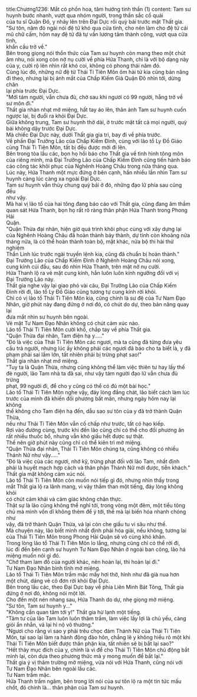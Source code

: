 title:Chương1236: Mắt có phồn hoa, tâm hướng tinh thần (1)
content:
Tam sư huynh bước nhanh, vượt qua nhóm người, trong thần sắc cổ quái<br>của tu sĩ Quận Đô, y nhảy lên trên Đại Dực rồi quỳ bái trước mặt Thất gia.<br>"Sư tôn, năm đó ngài nói đệ tử khó qua cửa tình, cho nên làm cho đệ tử cái<br>mũ chữ cấm, hôm nay đệ tử đã tự vấn lương tâm thành công, vượt qua cửa tình,<br>khẩn cầu trở về."<br>Bên trong giọng nói thổn thức của Tam sư huynh còn mang theo một chút<br>âm nhu, nói xong còn nở nụ cười về phía Hứa Thanh, chỉ là với bộ dạng này<br>của y, cười rộ lên nhìn rất khó coi, không có phong thái năm đó.<br>Cùng lúc đó, những nữ đệ tử Thái Ti Tiên Môn ôm hài tử kia cũng bản năng<br>đi theo, nhưng lại bị ánh mắt của Chấp Kiếm Giả Quận Đô nhìn tới, dừng chân<br>lại phía trước Đại Dực.<br>"Mới tám người, vẫn chưa đủ, chờ sau khi ngươi có 99 người, hẵng trở về<br>sư môn đi."<br>Thất gia nhàn nhạt mở miệng, hất tay áo lên, thân ảnh Tam sư huynh cuốn<br>ngược lại, bị đuổi ra khỏi Đại Dực.<br>Giữa không trung, Tam sư huynh thở dài, ở trước mặt tất cả mọi người, quỳ<br>bái không dậy trước Đại Dực.<br>Mà chiếc Đại Dực này, dưới Thất gia gia trì, bay đi về phía trước.<br>Về phần Đại Trưởng Lão của Chấp Kiếm Đình, cùng với lão tổ Ly Đồ Giáo<br>cùng Thái Ti Tiên Môn, tất bị đều được mời đi lên.<br>Bên trong tòa lầu các, bọn họ hồi báo cho Thất gia về tình hình tông môn<br>của riêng mình, mà Đại Trưởng Lão của Chấp Kiếm Đình cũng tiến hành báo<br>cáo công tác khôi phục của Nghênh Hoàng Châu trong nửa tháng qua.<br>Lúc này, Hứa Thanh một mực đứng ở bên cạnh, hắn nhiều lần nhìn Tam sư<br>huynh càng lúc càng xa ngoài Đại Dực.<br>Tam sư huynh vẫn thủy chung quỳ bái ở đó, những đạo lữ phía sau cũng đều<br>như vậy.<br>Mà hai vị lão tổ của hai tông đang báo cáo với Thất gia, cũng đang âm thầm<br>quan sát Hứa Thanh, bọn họ rất rõ ràng thân phận Hứa Thanh trong Phong Hải<br>Quận.<br>"Quận Thừa đại nhân, hiện giờ quá trình khôi phục cùng với xây dựng lại<br>của Nghênh Hoàng Châu đã hoàn thành bảy thành, dự tính còn khoảng nửa<br>tháng nữa, là có thể hoàn thành toàn bộ, mặt khác, nửa bộ thi hài thử nghiệm<br>Thần Linh lúc trước ngài truyền lệnh kia, cũng đã chuẩn bị hoàn thành."<br>Đại Trưởng Lão của Chấp Kiếm Đình ở Nghênh Hoàng Châu nói xong,<br>cung kính cúi đầu, sau đó nhìn Hứa Thanh, trên mặt nở nụ cười.<br>Hứa Thanh lộ ra vẻ mặt cung kính, hắn luôn luôn kính ngưỡng đối với vị<br>Đại Trưởng Lão này.<br>Thất gia nghe vậy lại giao phó vài câu, Đại Trưởng Lão của Chấp Kiếm<br>Đình rời đi, lão tổ Ly Đồ Giáo cũng tương tự cung kính rời khỏi.<br>Chỉ có vị lão tổ Thái Ti Tiên Môn kia, cũng chính là sư đệ của Tư Nam Đạo<br>Nhân, giờ phút này đang đứng ở nơi đó, có chút do dự, theo bản năng quay lại<br>đưa mắt nhìn sư huynh bên ngoài.<br>Vẻ mặt Tư Nam Đạo Nhân không có chút cảm xúc nào.<br>Lão tổ Thái Ti Tiên Môn cười khổ, chắp tay về phía Thất gia.<br>"Quận Thừa đại nhân, Tam điện hạ y....."<br>"Đó là việc của Thái Ti Tiên Môn các ngươi, mà ta cũng đã từng đưa yêu<br>cầu trả người, nhưng lúc ấy không phải các ngươi đã báo cho ta biết là, y đã<br>phạm phải sai lầm lớn, tất nhiên phải bị trừng phạt sao!"<br>Thất gia nhàn nhạt mở miệng.<br>"Tuy ta là Quận Thừa, nhưng cũng không thể làm việc thiên tư hay lấy thế<br>đè người, lão Tam nhà ta đã sai, như vậy tám người đạo lữ vẫn chưa đủ trừng<br>phạt, 99 người đi, để cho y cũng có thể có đủ một bài học."<br>Lão tổ Thái Ti Tiên Môn nghe vậy, đáy lòng đắng chát, lão biết cách làm lúc<br>trước của mình đã khiến đối phương bất mãn, nhưng ngày hôm nay lại không<br>thể không cho Tam điện hạ đến, dẫu sao sư tôn của y đã trở thành Quận Thừa,<br>nếu như Thái Ti Tiên Môn vẫn cố chấp như trước, tất có hạo kiếp.<br>Rơi vào đường cùng, trước khi đến lão cũng chỉ có thể cho đối phương ăn<br>rất nhiều thuốc bổ, nhưng vẫn khó giấu hết được sự thật.<br>Thế nên giờ phút này cũng chỉ có thể kiên trì mở miệng.<br>"Quận Thừa đại nhân, Thái Ti Tiên Môn chúng ta, cũng không có nhiều<br>Thánh Nữ như vậy....."<br>"Đó là việc của các ngươi, nhớ kỹ, trừng phạt đối với lão Tam, nhất định<br>phải là huyết mạch hợp cách và thân phận Thánh Nữ mới được, tiễn khách."<br>Thất gia mặt không cảm xúc nói.<br>Lão tổ Thái Ti Tiên Môn còn muốn nói tiếp gì đó, nhưng nhìn thấy trong<br>mắt Thất gia lộ ra lãnh mang, vì vậy thầm than một tiếng, đáy lòng không khỏi<br>có chút cảm khái và cảm giác không chân thực.<br>Thật sự là lão cũng không thể nghĩ tới, trong vòng một đêm, một tiểu tông<br>chủ mà mình vốn dĩ không thèm để ý tới, thế mà lại biến hóa nhanh chóng như<br>vậy, đã trở thành Quận Thừa, vả lại còn che giấu tu vi sâu như thế.<br>Mà chuyện này, lão biết mình nhất định phải hóa giải, nếu không, tương lai<br>của Thái Ti Tiên Môn trong Phong Hải Quận sẽ vô cùng khó khăn.<br>Trong lòng lão tổ Thái Ti Tiên Môn lo lắng, nhưng cũng chỉ có thể rời đi,<br>lúc đi đến bên cạnh sư huynh Tư Nam Đạo Nhân ở ngoài ban công, lão há<br>miệng muốn nói gì đó.<br>"Chớ tham lam đồ của người khác, nên hoàn lại, thì hoàn lại đi."<br>Tư Nam Đạo Nhân bình tĩnh mở miệng.<br>Lão tổ Thái Ti Tiên Môn trầm mặc mấy hơi thở, hình như đã già nua hơn<br>một chút, dáng vẻ cô đơn rời khỏi Đại Dực.<br>Bên trong lầu các, theo Đại Dực bay về phía Liên Minh Bát Tông, Thất gia<br>đứng ở nơi đó, không nói một lời.<br>Cho đến một nén nhang sau, Hứa Thanh do dự, nhẹ giọng mở miệng.<br>"Sư tôn, Tam sư huynh y..."<br>"Không cần quan tâm tới y!" Thất gia hừ lạnh một tiếng.<br>"Tâm tư của lão Tam luôn luôn thâm trầm, làm việc lấy lợi là chủ yếu, càng<br>giỏi ẩn nhẫn, vả lại hỉ nộ vô thường."<br>"Ngươi cho rằng vì sao y phải trêu chọc đám Thánh Nữ của Thái Ti Tiên<br>Môn, tại sao lại làm ra hành động đào hôn, chẳng lẽ y không hiểu rõ một khi<br>Thái Ti Tiên Môn biết được thân phận kia, tất nhiên sẽ bị bắt lại sao?"<br>"Hết thảy mục đích của y, chính là vì để cho Thái Ti Tiên Môn chủ động bắt<br>mình lại, còn dựa theo phương thức mà y mong muốn để bắt lại."<br>Thất gia ý vị thâm trường mở miệng, vừa nói với Hứa Thanh, cũng nói với<br>Tư Nam Đạo Nhân bên ngoài lầu các.<br>Tư Nam trầm mặc.<br>Hứa Thanh trầm ngâm, bên trong lời nói của sư tôn lộ ra một tin tức mấu<br>chốt, đó chính là... thân phận của Tam sư huynh.